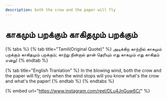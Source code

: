```yaml
---
description: both the crow and the paper will fly
---
```


# காகமும் பறக்கும் காகிதமும் பறக்கும்

{% tabs %}
{% tab title="Tamil(Original Quote)" %}
அடிக்கிற காற்றில் காகமும் பறக்கும் காகிதமும் பறக்கும்; காற்று நின்றால் தான் தெரியும் எது காகமும் எது காகிதம் என்று!
{% endtab %}

{% tab title="English Tranlation" %}
In the blowing wind, both the crow and the paper will fly; only when the wind stops will you know what's the crow and what's the paper!
{% endtab %}
{% endtabs %}



{% embed url="https://www.instagram.com/reel/DLu4JnGuw6C/" %}
